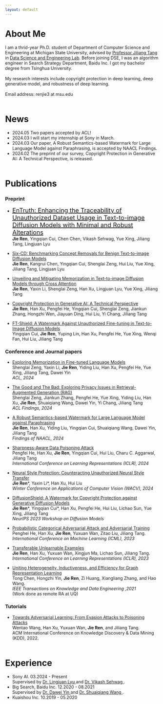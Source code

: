 ```yaml
---
layout: default
---
```



# About Me

<!-- Text can be **bold**, _italic_, or ~~strikethrough~~. -->
I am a thrid-year Ph.D. student of Department of Computer Science and Engineering at Michigan State University, advised by <a href="http://www.cse.msu.edu/~tangjili/" target="_blank" style="font-weight:normal">Professor Jiliang Tang</a> in <a href="http://dse.cse.msu.edu/" target="_blank" style="font-weight:normal">Data Science and Engineering Lab</a>. Before joining DSE, I was an algorithm engineer in Search Strategy Department, Baidu Inc. I got my bachelor degree from Tsinghua University.
<br> <br>
My research interests include copyright protection in deep learning, deep generative model, and robustness of deep learning.
<br> <br>
Email address: renjie3 at msu.edu
<br> <br> 

# News
*   2024.05 Two papers accepted by ACL!
*   2024.03 I will start my internship at Sony in March.
*   2024.03 Our paper, A Robust Semantics-based Watermark for Large Language Model against Paraphrasing, is accepted by NAACL Findings.
*   2024.02 The preprint of our survey, Copyright Protection in Generative AI: A Technical Perspective, is released. 
<br> <br> 

# Publications

### Preprint

*   <a href="" target="_blank" style="font-weight:normal;font-size:20px;">EnTruth: Enhancing the Traceability of Unauthorized Dataset Usage in Text-to-image Diffusion Models with Minimal and Robust Alterations</a> <br> **Jie Ren**, Yingqian Cui, Chen Chen, Vikash Sehwag, Yue Xing, Jiliang Tang, Lingjuan Lyu

*   <a href="" target="_blank" style="font-weight:normal">Six-CD: Benchmarking Concept Removals for Benign Text-to-image Diffusion Models</a> <br> **Jie Ren**, Kangrui Chen, Yingqian Cui, Shenglai Zeng, Hui Liu, Yue Xing, Jiliang Tang, Lingjuan Lyu

*   <a href="https://arxiv.org/abs/2403.11052" target="_blank" style="font-weight:normal">Unveiling and Mitigating Memorization in Text-to-image Diffusion Models through Cross Attention</a> <br> **Jie Ren**, Yaxin Li, Shenglai Zeng, Han Xu, Lingjuan Lyu, Yue Xing, Jiliang Tang

*   <a href="https://arxiv.org/abs/2402.02333" target="_blank" style="font-weight:normal">Copyright Protection in Generative AI: A Technical Perspective</a> <br> **Jie Ren**, Han Xu, Pengfei He, Yingqian Cui, Shenglai Zeng, Jiankun Zhang, Hongzhi Wen, Jiayuan Ding, Hui Liu, Yi Chang, Jiliang Tang

*   <a href="https://arxiv.org/abs/2310.02401" target="_blank" style="font-weight:normal">FT-Shield: A Watermark Against Unauthorized Fine-tuning in Text-to-Image Diffusion Models</a> <br> Yingqian Cui, **Jie Ren**, Yuping Lin, Han Xu, Pengfei He, Yue Xing, Wenqi Fan, Hui Liu, Jiliang Tang

<!-- *   <a href="https://arxiv.org/abs/2310.01307" target="_blank" style="font-weight:normal">On the Generalization of Training-based ChatGPT Detection Methods</a> <br> Han Xu, **Jie Ren**, Pengfei He, Shenglai Zeng, Yingqian Cui, Amy Liu, Hui Liu, Jiliang Tang

*   <a href="https://arxiv.org/abs/2310.05263" target="_blank" style="font-weight:normal">Confidence-driven Sampling for Backdoor Attacks</a> <br> Pengfei He, Han Xu, **Jie Ren**, Yingqian Cui, Shenglai Zeng, Yue Xing, Jiliang Tang, Makoto Yamada, Mohammad Sabokrou

*   <a href="https://arxiv.org/abs/2206.00769" target="_blank" style="font-weight:normal">Defense Against Gradient Leakage Attacks via Learning to Obscure Data</a> <br> Yuxuan Wan, Han Xu, Xiaorui Liu, **Jie Ren**, Wenqi Fan, Jiliang Tang -->

### Conference and Journal papers

*   <a href="https://arxiv.org/abs/2310.06714" target="_blank" style="font-weight:normal">Exploring Memorization in Fine-tuned Language Models</a> <br> Shenglai Zeng, Yaxin Li, **Jie Ren**, Yiding Liu, Han Xu, Pengfei He, Yue Xing, Jiliang Tang, Dawei Yin <br> *ACL, 2024*

*   <a href="https://arxiv.org/abs/2402.16893" target="_blank" style="font-weight:normal">The Good and The Bad: Exploring Privacy Issues in Retrieval-Augmented Generation (RAG)</a> <br> Shenglai Zeng, Jiankun Zhang, Pengfei He, Yue Xing, Yiding Liu, Han Xu, **Jie Ren**, Shuaiqiang Wang, Dawei Yin, Yi Chang, Jiliang Tang <br>  *ACL Findings, 2024*

*   <a href="https://arxiv.org/abs/2311.08721" target="_blank" style="font-weight:normal">A Robust Semantics-based Watermark for Large Language Model against Paraphrasing</a> <br> **Jie Ren**, Han Xu, Yiding Liu, Yingqian Cui, Shuaiqiang Wang, Dawei Yin, Jiliang Tang <br>  *Findings of NAACL, 2024*

*   <a href="https://arxiv.org/abs/2305.14851" target="_blank" style="font-weight:normal">Sharpness-Aware Data Poisoning Attack</a> <br> Pengfei He, Han Xu, **Jie Ren**, Yingqian Cui, Hui Liu, Charu C. Aggarwal, Jiliang Tang <br> *International Conference on Learning Representations (ICLR), 2024*

*   <a href="https://openaccess.thecvf.com/content/WACV2024/html/Li_Neural_Style_Protection_Counteracting_Unauthorized_Neural_Style_Transfer_WACV_2024_paper.html" target="_blank" style="font-weight:normal">Neural Style Protection: Counteracting Unauthorized Neural Style Transfer</a> <br> **Jie Ren**\*, Yaxin Li\*, Han Xu, Hui Liu <br> *Winter Conference on Applications of Computer Vision (WACV), 2024*

*   <a href="https://neurips.cc/virtual/2023/74895" target="_blank" style="font-weight:normal">DiffusionShield: A Watermark for Copyright Protection against Generative Diffusion Models</a> <br> **Jie Ren**\*, Yingqian Cui\*, Han Xu, Pengfei He, Hui Liu, Lichao Sun, Yue Xing, Jiliang Tang <br> *NeurIPS 2023 Workshop on Diffusion Models*

*   <a href="https://arxiv.org/abs/2210.09364" target="_blank" style="font-weight:normal">Probabilistic Categorical Adversarial Attack and Adversarial Training</a> <br> Penghei He, Han Xu, **Jie Ren**, Yuxuan Wan, Zitao Liu, Jiliang Tang. <br> *International Conference on Machine Learning (ICML), 2023*

*   <a href="https://openreview.net/forum?id=-htnolWDLvP" target="_blank" style="font-weight:normal">Transferable Unlearnable Examples</a> <br> **Jie Ren**, Han Xu, Yuxuan Wan, Xingjun Ma, Lichao Sun, Jiliang Tang. <br> *International Conference on Learning Representations (ICLR), 2023*

*   <a href="https://ieeexplore.ieee.org/document/9835353" target="_blank" style="font-weight:normal">Uniting Heterogeneity, Inductiveness, and Efficiency for Graph Representation Learning</a> <br> Tong Chen, Hongzhi Yin, **Jie Ren**, Zi Huang, Xiangliang Zhang, and Hao Wang. <br> *IEEE Transactions on Knowledge and Data Engineering ,2021* <br> (Work done as remote RA at UQ) 

### Tutorials
*   <a href="https://dl.acm.org/doi/abs/10.1145/3534678.3542608" target="_blank" style="font-weight:normal">Towards Adversarial Learning: From Evasion Attacks to Poisoning Attacks</a> <br> Wentao Wang, Han Xu, Yuxuan Wan, **Jie Ren**, and Jiliang Tang. <br> ACM International Conference on Knowledge Discovery & Data Mining (KDD), 2022.
<br> <br> 

# Experience

*   Sony AI. 03.2024 - Present <br> Supervised by <a href="https://sites.google.com/view/lingjuan-lyu/home" target="_blank" style="font-weight:normal">Dr. Lingjuan Lyu </a>and <a href="https://vsehwag.github.io/" target="_blank" style="font-weight:normal">Dr. Vikash Sehwag </a>.
*   Big Search, Baidu Inc. 12.2020 - 08.2021 <br> Supervised by <a href="http://www.yindawei.com/" target="_blank" style="font-weight:normal">Dr. Dawei Yin </a>and <a href="http://wangshuaiqiang.net/" target="_blank" style="font-weight:normal">Dr. Shuaiqiang Wang </a>.
*   Kuaishou Inc. 10.2019 - 05.2020
<br> <br> 

<!-- # Links

I put my friends' links here since I don't have publications yet. I will try to remove them soon!
<br>
<a href="https://www.linkedin.com/in/rickyyunhaochen/" target="_blank" style="font-weight:normal">Yunhao Chen</a> and <a href="https://aiem.jhu.edu/people/jiang-liu/" target="_blank" style="font-weight:normal">Jiang Liu</a> were my roommates during undergraduate.
<br>
<a href="https://jiayuanding100.github.io/" target="_blank" style="font-weight:normal">Jiayuan Ding</a> and <a href="https://cse.msu.edu/~hanhaoy1/" target="_blank" style="font-weight:normal">Haoyu Han</a> are my current roommates.
<br>
Possibly, <a href="https://wanyu42.github.io/" target="_blank" style="font-weight:normal">Yuxuan Wan</a> will be my roommate next summer.
<br> <br> -->

<!-- <font style="font-family:'Georgia Italic';font-size:23px">PhD is short for
  <font style="font-family:'Georgia Italic';font-size:23px;font-style:oblique">People have Dreams. </font>
</font> -->

<!-- 
[Link to another page](./another-page.html).

There should be whitespace between paragraphs.

There should be whitespace between paragraphs. We recommend including a README, or a file with information about your project.

# Header 1

This is a normal paragraph following a header. GitHub is a code hosting platform for version control and collaboration. It lets you and others work together on projects from anywhere.

## Header 2

> This is a blockquote following a header.
>
> When something is important enough, you do it even if the odds are not in your favor.

### Header 3

#### Header 4

*   This is an unordered list following a header.
*   This is an unordered list following a header.
*   This is an unordered list following a header.

##### Header 5

1.  This is an ordered list following a header.

2.  This is an ordered list following a header.
3.  This is an ordered list following a header.

###### Header 6

| head1        | head two          | three |
|:-------------|:------------------|:------|
| ok           | good swedish fish | nice  |
| out of stock | good and plenty   | nice  |
| ok           | good `oreos`      | hmm   |
| ok           | good `zoute` drop | yumm  |

### There's a horizontal rule below this.

* * *

### And a nested list:

- level 1 item
  - level 2 item
  - level 2 item
    - level 3 item
    - level 3 item
- level 1 item
  - level 2 item
  - level 2 item
  - level 2 item
- level 1 item
  - level 2 item
  - level 2 item
- level 1 item

### Small image

![Octocat](https://github.githubassets.com/images/icons/emoji/octocat.png)

### Large image

![Branching](https://guides.github.com/activities/hello-world/branching.png)


### Definition lists can be used with HTML syntax.

<dl>
<dt>Name</dt>
<dd>Godzilla</dd>
<dt>Born</dt>
<dd>1952</dd>
<dt>Birthplace</dt>
<dd>Japan</dd>
<dt>Color</dt>
<dd>Green</dd>
</dl> -->
